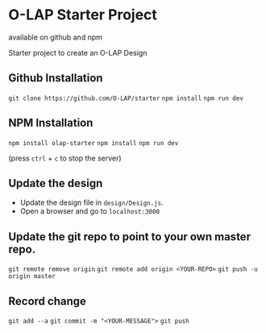# O-LAP Starter Project
available on github and npm

Starter project to create an O-LAP Design

## Github Installation
`git clone https://github.com/O-LAP/starter`
`npm install`
`npm run dev`

## NPM Installation
`npm install olap-starter`
`npm install`
`npm run dev`

(press `ctrl` + `c` to stop the server)

## Update the design
- Update the design file in `design/Design.js`.
- Open a browser and go to `localhost:3000`

## Update the git repo to point to your own master repo.
`git remote remove origin`
`git remote add origin <YOUR-REPO>`
`git push -u origin master`

## Record change
`git add --a`
`git commit -m "<YOUR-MESSAGE">`
`git push`



